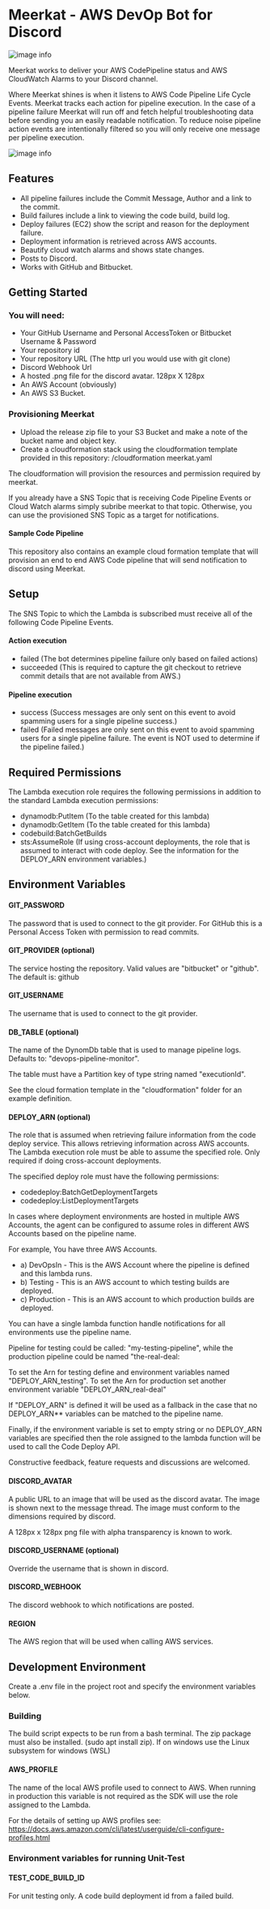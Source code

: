 # Meerkat - AWS DevOp Bot for Discord

![image info](https://raw.githubusercontent.com/wiki/quicken/aws-meerkat/img/meerkat-sml.png)

Meerkat works to deliver your AWS CodePipeline status and AWS CloudWatch Alarms to your Discord channel.

Where Meerkat shines is when it listens to AWS Code Pipeline Life Cycle Events. Meerkat tracks each action for pipeline execution. In the case of a pipeline failure
Meerkat will run off and fetch helpful troubleshooting data before sending you an easily readable notification. To reduce noise pipeline action events are intentionally filtered so you will only receive one message per pipeline execution.

![image info](https://raw.githubusercontent.com/wiki/quicken/aws-meerkat/img/meerkat-build-failed.png)

## Features

- All pipeline failures include the Commit Message, Author and a link to the commit.
- Build failures include a link to viewing the code build, build log.
- Deploy failures (EC2) show the script and reason for the deployment failure.
- Deployment information is retrieved across AWS accounts.
- Beautify cloud watch alarms and shows state changes.
- Posts to Discord.
- Works with GitHub and Bitbucket.

## Getting Started

### You will need:

- Your GitHub Username and Personal AccessToken or Bitbucket Username & Password
- Your repository id
- Your repository URL (The http url you would use with git clone)
- Discord Webhook Url
- A hosted .png file for the discord avatar. 128px X 128px
- An AWS Account (obviously)
- An AWS S3 Bucket.

### Provisioning Meerkat

- Upload the release zip file to your S3 Bucket and make a note of the bucket name and object key.
- Create a cloudformation stack using the cloudformation template provided in this repository: /cloudformation meerkat.yaml

The cloudformation will provision the resources and permission required by meerkat.

If you already have a SNS Topic that is receiving Code Pipeline Events or Cloud Watch alarms simply subribe meerkat to that topic. Otherwise, you can use the
provisioned SNS Topic as a target for notifications.

#### Sample Code Pipeline

This repository also contains an example cloud formation template that will provision an end to end AWS Code pipeline that will send notification to discord using Meerkat.

## Setup

The SNS Topic to which the Lambda is subscribed must receive all of the following Code Pipeline Events.

#### Action execution

- failed (The bot determines pipeline failure only based on failed actions)
- succeeded (This is required to capture the git checkout to retrieve commit details that are not available from AWS.)

#### Pipeline execution

- success (Success messages are only sent on this event to avoid spamming users for a single pipeline success.)
- failed (Failed messages are only sent on this event to avoid spamming users for a single pipeline failure. The event is NOT used to determine if the pipeline failed.)

## Required Permissions

The Lambda execution role requires the following permissions in addition to the standard Lambda execution permissions:

- dynamodb:PutItem (To the table created for this lambda)
- dynamodb:GetItem (To the table created for this lambda)
- codebuild:BatchGetBuilds
- sts:AssumeRole (If using cross-account deployments, the role that is assumed to interact with code deploy. See the information for the DEPLOY_ARN environment variables.)

## Environment Variables

#### GIT_PASSWORD

The password that is used to connect to the git provider. For GitHub this is a Personal Access Token with permission to read commits.

#### GIT_PROVIDER (optional)

The service hosting the repository. Valid values are "bitbucket" or "github". The default is: github

#### GIT_USERNAME

The username that is used to connect to the git provider.

#### DB_TABLE (optional)

The name of the DynomDb table that is used to manage pipeline logs. Defaults to: "devops-pipeline-monitor".

The table must have a Partition key of type string named "executionId".

See the cloud formation template in the "cloudformation" folder for an example definition.

#### DEPLOY_ARN (optional)

The role that is assumed when retrieving failure information from the code deploy service. This allows
retrieving information across AWS accounts. The Lambda execution role must be able to assume the specified
role. Only required if doing cross-account deployments.

The specified deploy role must have the following permissions:

- codedeploy:BatchGetDeploymentTargets
- codedeploy:ListDeploymentTargets

In cases where deployment environments are hosted in multiple AWS Accounts, the agent can be configured to assume
roles in different AWS Accounts based on the pipeline name.

For example, You have three AWS Accounts.

- a) DevOpsIn - This is the AWS Account where the pipeline is defined and this lambda runs.
- b) Testing - This is an AWS account to which testing builds are deployed.
- c) Production - This is an AWS account to which production builds are deployed.

You can have a single lambda function handle notifications for all environments use the pipeline name.

Pipeline for testing could be called: "my-testing-pipeline", while the production pipeline could be named "the-real-deal:

To set the Arn for testing define and environment variables named "DEPLOY_ARN_testing". To set the Arn for production set another
environment variable "DEPLOY_ARN_real-deal"

If "DEPLOY_ARN" is defined it will be used as a fallback in the case that no DEPLOY_ARN\*\* variables can be matched to the pipeline name.

Finally, if the environment variable is set to empty string or no DEPLOY_ARN variables are specified then the role assigned to the
lambda function will be used to call the Code Deploy API.

Constructive feedback, feature requests and discussions are welcomed.

#### DISCORD_AVATAR

A public URL to an image that will be used as the discord avatar. The image is shown next to the message thread. The image must conform to the dimensions required by discord.

A 128px x 128px png file with alpha transparency is known to work.

#### DISCORD_USERNAME (optional)

Override the username that is shown in discord.

#### DISCORD_WEBHOOK

The discord webhook to which notifications are posted.

#### REGION

The AWS region that will be used when calling AWS services.

## Development Environment

Create a .env file in the project root and specify the environment variables below.

### Building

The build script expects to be run from a bash terminal. The zip package must also be installed.
(sudo apt install zip). If on windows use the Linux subsystem for windows (WSL)

#### AWS_PROFILE

The name of the local AWS profile used to connect to AWS. When running in production
this variable is not required as the SDK will use the role assigned to the Lambda.

For the details of setting up AWS profiles see:
https://docs.aws.amazon.com/cli/latest/userguide/cli-configure-profiles.html

### Environment variables for running Unit-Test

#### TEST_CODE_BUILD_ID

For unit testing only. A code build deployment id from a failed build.
